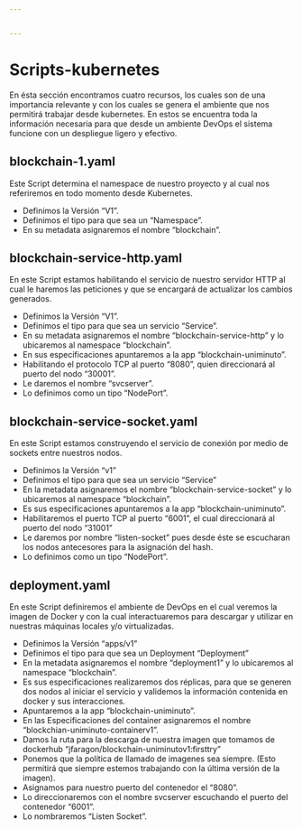 ```yaml
---


---
```


<h1 id="scripts-kubernetes">Scripts-kubernetes</h1>
<p>En ésta sección encontramos cuatro recursos, los cuales son de una importancia relevante y con los cuales se genera el ambiente que nos permitirá trabajar desde kubernetes. En estos se encuentra toda la información necesaria para que desde un ambiente DevOps el sistema funcione con un despliegue ligero y efectivo.</p>
<h2 id="blockchain-1.yaml">blockchain-1.yaml</h2>
<p>Este Script determina el namespace de nuestro proyecto y al cual nos referiremos en todo momento desde Kubernetes.</p>
<ul>
<li>Definimos la Versión “V1”.</li>
<li>Definimos el tipo para que sea un “Namespace”.</li>
<li>En su metadata asignaremos el nombre “blockchain”.</li>
</ul>
<h2 id="blockchain-service-http.yaml">blockchain-service-http.yaml</h2>
<p>En este Script estamos habilitando el servicio de nuestro servidor HTTP al cual le haremos las peticiones y que se encargará de actualizar los cambios generados.</p>
<ul>
<li>Definimos la Versión “V1”.</li>
<li>Definimos el tipo para que sea un servicio “Service”.</li>
<li>En su metadata asignaremos el nombre “blockchain-service-http” y lo ubicaremos al namespace “blockchain”.</li>
<li>En sus especificaciones apuntaremos a la app “blockchain-uniminuto”.</li>
<li>Habilitando el protocolo TCP al puerto “8080”, quien direccionará al puerto del nodo “30001”.</li>
<li>Le daremos el nombre “svcserver”.</li>
<li>Lo definimos como un tipo “NodePort”.</li>
</ul>
<h2 id="blockchain-service-socket.yaml">blockchain-service-socket.yaml</h2>
<p>En este Script estamos construyendo el servicio de conexión por medio de sockets entre nuestros nodos.</p>
<ul>
<li>Definimos la Versión “v1”</li>
<li>Definimos el tipo para que sea un servicio “Service”</li>
<li>En la metadata asignaremos el nombre “blockchain-service-socket” y lo ubicaremos al namespace “blockchain”.</li>
<li>Es sus especificaciones apuntaremos a la app “blockchain-uniminuto”.</li>
<li>Habilitaremos el puerto TCP al puerto “6001”, el cual direccionará al puerto del nodo “31001”</li>
<li>Le daremos por nombre “listen-socket” pues desde éste se escucharan los nodos antecesores para la asignación del hash.</li>
<li>Lo definimos como un tipo “NodePort”.</li>
</ul>
<h2 id="deployment.yaml">deployment.yaml</h2>
<p>En este Script definiremos el ambiente de DevOps en el cual veremos la imagen de Docker y con la cual interactuaremos para descargar y utilizar en nuestras máquinas locales y/o virtualizadas.</p>
<ul>
<li>Definimos la Versión “apps/v1”</li>
<li>Definimos el tipo para que sea un Deployment “Deployment”</li>
<li>En la metadata asignaremos el nombre “deployment1” y lo ubicaremos al namespace “blockchain”.</li>
<li>Es sus especificaciones realizaremos dos réplicas, para que se generen dos nodos al iniciar el servicio y validemos la información contenida en docker y sus interacciones.</li>
<li>Apuntaremos a la app “blockchain-uniminuto”.</li>
<li>En las Especificaciones del container asignaremos el nombre “blockchian-uniminuto-containerv1”.</li>
<li>Damos la ruta para la descarga de nuestra imagen que tomamos de dockerhub “jfaragon/blockchain-uniminutov1:firsttry”</li>
<li>Ponemos que la política de llamado de imagenes sea siempre. (Esto permitirá que siempre estemos trabajando con la última versión de la imagen).</li>
<li>Asignamos para nuestro puerto del contenedor el “8080”.</li>
<li>Lo direccionaremos con el nombre svcserver escuchando el puerto del contenedor “6001”.</li>
<li>Lo nombraremos  “Listen Socket”.</li>
</ul>

